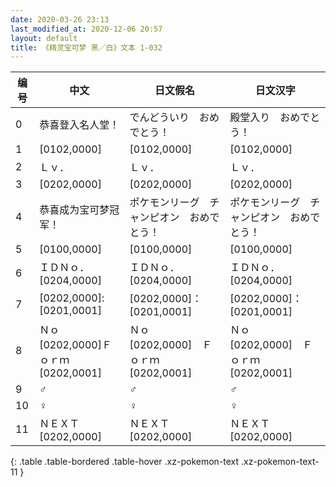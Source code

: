 ```yaml
---
date: 2020-03-26 23:13
last_modified_at: 2020-12-06 20:57
layout: default
title: 《精灵宝可梦 黑／白》文本 1-032
---
```

| 编号 | 中文 | 日文假名 | 日文汉字 |
| ---- | ---- | ---- | --- |
| 0 | 恭喜登入名人堂！ | でんどういり　おめでとう！ | 殿堂入り　おめでとう！ |
| 1 | [0102,0000] | [0102,0000] | [0102,0000] |
| 2 | Ｌｖ． | Ｌｖ． | Ｌｖ． |
| 3 | [0202,0000] | [0202,0000] | [0202,0000] |
| 4 | 恭喜成为宝可梦冠军！ | ポケモンリーグ　チャンピオン　おめでとう！ | ポケモンリーグ　チャンピオン　おめでとう！ |
| 5 | [0100,0000] | [0100,0000] | [0100,0000] |
| 6 | ＩＤＮｏ．[0204,0000] | ＩＤＮｏ．[0204,0000] | ＩＤＮｏ．[0204,0000] |
| 7 | [0202,0000]:[0201,0001] | [0202,0000]：[0201,0001] | [0202,0000]：[0201,0001] |
| 8 | Ｎｏ[0202,0000]Ｆｏｒｍ[0202,0001] | Ｎｏ　[0202,0000]　Ｆｏｒｍ　[0202,0001] | Ｎｏ　[0202,0000]　Ｆｏｒｍ　[0202,0001] |
| 9 | ♂ | ♂ | ♂ |
| 10 | ♀ | ♀ | ♀ |
| 11 | ＮＥＸＴ[0202,0000] | ＮＥＸＴ　[0202,0000] | ＮＥＸＴ　[0202,0000] |
{: .table .table-bordered .table-hover .xz-pokemon-text .xz-pokemon-text-11 }